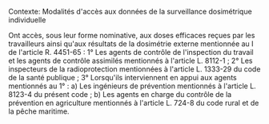 Contexte: Modalités d'accès aux données de la surveillance dosimétrique individuelle

Ont accès, sous leur forme nominative, aux doses efficaces reçues par les travailleurs ainsi qu'aux résultats de la dosimétrie externe mentionnée au I de l'article R. 4451-65 : 1° Les agents de contrôle de l'inspection du travail et les agents de contrôle assimilés mentionnés à l'article L. 8112-1 ; 2° Les inspecteurs de la radioprotection mentionnées à l'article L. 1333-29 du code de la santé publique ; 3° Lorsqu'ils interviennent en appui aux agents mentionnés au 1° : a) Les ingénieurs de prévention mentionnés à l'article L. 8123-4 du présent code ; b) Les agents en charge du contrôle de la prévention en agriculture mentionnés à l'article L. 724-8 du code rural et de la pêche maritime.